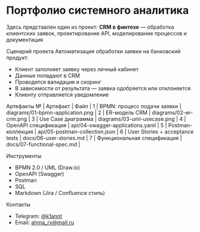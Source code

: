 # Портфолио системного аналитика

Здесь представлен один из проект:
**CRM в финтехе** — обработка клиентских заявок, проектирование API, моделирование процессов и документация

Сценарий проекта
Автоматизация обработки заявки на банковский продукт:
- Клиент заполняет заявку через личный кабинет
- Данные попадают в CRM
- Проводится валидация и скоринг
- В зависимости от результата — заявка одобряется или отклоняется
- Клиенту отправляется уведомление

Артефакты
№ | Артефакт                         | Файл                                |
1 | BPMN: процесс подачи заявки      | diagrams/01-bpmn-application.png    |
2 | ER-модель CRM                    | diagrams/02-er-crm.png              |
3 | Use Case диаграмма               | diagrams/03-uml-usecase.png         |
4 | OpenAPI спецификация             | api/04-swagger-applications.yaml    |
5 | Postman-коллекция                | api/05-postman-collection.json      |
6 | User Stories + acceptance tests | docs/06-user-stories.md             |
7 | Функциональная спецификация      | docs/07-functional-spec.md          |

Инструменты
- BPMN 2.0 / UML (Draw.io)
- OpenAPI (Swagger)
- Postman
- SQL
- Markdown (Jira / Confluence стиль)

 Контакты
- Telegram: [@k1annt](https://t.me/k1annt)
- Email: ahma_rx@mail.ru
